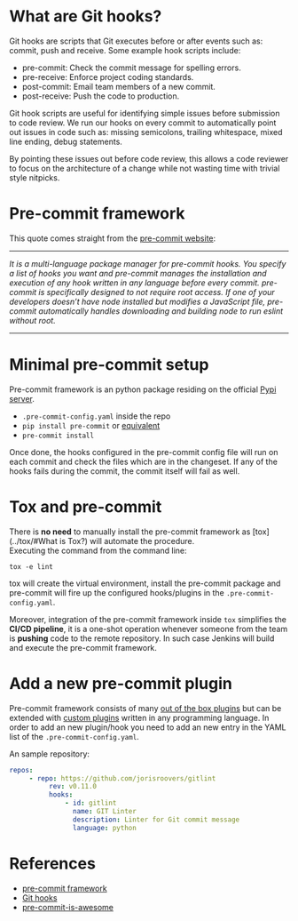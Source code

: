 # What are Git hooks?

Git hooks are scripts that Git executes before or after events such as: commit, push and receive. Some example hook scripts include:

- pre-commit: Check the commit message for spelling errors.
- pre-receive: Enforce project coding standards.
- post-commit: Email team members of a new commit.
- post-receive: Push the code to production.

Git hook scripts are useful for identifying simple issues before submission to code review. We run our hooks on every commit to automatically point out issues in code such as: missing semicolons, trailing whitespace, mixed line ending, debug statements.

By pointing these issues out before code review, this allows a code reviewer to focus on the architecture of a change while not wasting time with trivial style nitpicks.

# Pre-commit framework

This quote comes straight from the [pre-commit website](https://pre-commit.com/#intro):

---

 *It is a multi-language package manager for pre-commit hooks. You specify a list of hooks you want and pre-commit manages the installation and execution of any hook written in any language before every commit. pre-commit is specifically designed to not require root access. If one of your developers doesn’t have node installed but modifies a JavaScript file, pre-commit automatically handles downloading and building node to run eslint without root.*

 ---

# Minimal pre-commit setup

Pre-commit framework is an python package residing on the official [Pypi server](https://pypi.org).

- ``.pre-commit-config.yaml`` inside the repo
- ``pip install pre-commit`` or [equivalent](https://pre-commit.com/#install)
- ``pre-commit install``

Once done, the hooks configured in the pre-commit config file will run on each commit and check the files which are in the changeset. If any of the hooks fails during the commit, the commit itself will fail as well.

# Tox and pre-commit

There is **no need** to manually install the pre-commit framework as [tox](../tox/#What is Tox?) will automate the procedure.<br> Executing the command from the command line:
```console
tox -e lint
```
tox will create the virtual environment, install the pre-commit package and pre-commit will fire up the configured hooks/plugins in the ``.pre-commit-config.yaml``.

Moreover, integration of the pre-commit framework inside ``tox`` simplifies the **CI/CD pipeline**, it is a one-shot operation whenever someone from the team is **pushing** code to the remote repository. In such case Jenkins will build and execute the pre-commit framework.

# Add a new pre-commit plugin

Pre-commit framework consists of many [out of the box plugins](https://pre-commit.com/hooks.html) but can be extended with [custom plugins](https://pre-commit.com/#new-hooks) written in any programming language. In order to add an new plugin/hook you need to add an new entry in the YAML list of the ``.pre-commit-config.yaml``.

An sample repository:
```yaml
repos:
     - repo: https://github.com/jorisroovers/gitlint
          rev: v0.11.0
          hooks:
              - id: gitlint
                name: GIT Linter
                description: Linter for Git commit message
                language: python
```

# References

- [pre-commit framework](https://pre-commit.com/)
- [Git hooks](https://git-scm.com/book/en/v2/Customizing-Git-Git-Hooks)
- [pre-commit-is-awesome](https://blog.jerrycodes.com/pre-commit-is-awesome/)
